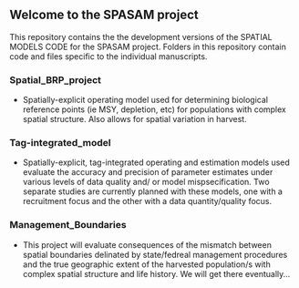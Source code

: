 ## Welcome to the SPASAM project

This repository contains the the development versions of the SPATIAL MODELS CODE for the SPASAM project. Folders in this repository contain code and files specific to the individual manuscripts.

### Spatial_BRP_project 
* Spatially-explicit operating model used for determining biological reference points (ie MSY, depletion, etc) for populations with complex spatial structure. Also allows for spatial variation in harvest.

### Tag-integrated_model
* Spatially-explicit, tag-integrated operating and estimation models used evaluate the accuracy and precision of parameter estimates under various levels of data quality and/ or model mispsecification.  Two separate studies are currently planned with these models, one with a recruitment focus and the other with a data quantity/quality focus.

### Management_Boundaries
* This project will evaluate consequences of the mismatch between spatial boundaries delinated by state/fedreal management procedures and the true geographic extent of the harvested population/s with complex spatial structure and life history. We will get there eventually...
